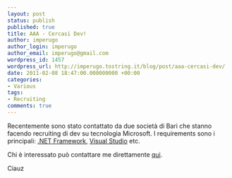 ```yaml
---
layout: post
status: publish
published: true
title: AAA - Cercasi Dev!
author: imperugo
author_login: imperugo
author_email: imperugo@gmail.com
wordpress_id: 1457
wordpress_url: http://imperugo.tostring.it/blog/post/aaa-cercasi-dev/
date: 2011-02-08 18:47:00.000000000 +00:00
categories:
- Various
tags:
- Recruiting
comments: true
---
```

<p>Recentemente sono stato contattato da due società di Bari che stanno facendo recruiting di dev su tecnologia Microsoft. I requirements sono i principali: <a title=".NET Framework psots" href="http://www.tostring.it/tags/archive/.net" target="_blank">.NET Framework</a>, <a title="http://www.tostring.it/tags/archive/visual+studio" href="http://tostring.it/tags/archive/visual+studio" target="_blank">Visual Studio</a> etc.</p>  <p>Chi è interessato può contattare me direttamente <a title="Contact Me" href="http://tostring.it/contacts/" target="_blank">qui</a>.</p>  <p>Ciauz </p>
